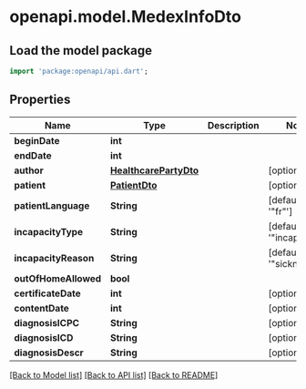 # openapi.model.MedexInfoDto

## Load the model package
```dart
import 'package:openapi/api.dart';
```

## Properties
Name | Type | Description | Notes
------------ | ------------- | ------------- | -------------
**beginDate** | **int** |  | 
**endDate** | **int** |  | 
**author** | [**HealthcarePartyDto**](HealthcarePartyDto.md) |  | [optional] 
**patient** | [**PatientDto**](PatientDto.md) |  | [optional] 
**patientLanguage** | **String** |  | [default to '"fr"']
**incapacityType** | **String** |  | [default to '"incapacity"']
**incapacityReason** | **String** |  | [default to '"sickness"']
**outOfHomeAllowed** | **bool** |  | 
**certificateDate** | **int** |  | [optional] 
**contentDate** | **int** |  | [optional] 
**diagnosisICPC** | **String** |  | [optional] 
**diagnosisICD** | **String** |  | [optional] 
**diagnosisDescr** | **String** |  | [optional] 

[[Back to Model list]](../README.md#documentation-for-models) [[Back to API list]](../README.md#documentation-for-api-endpoints) [[Back to README]](../README.md)


